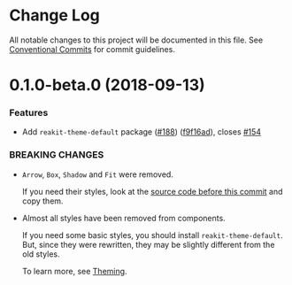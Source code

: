 # Change Log

All notable changes to this project will be documented in this file.
See [Conventional Commits](https://conventionalcommits.org) for commit guidelines.

<a name="0.1.0-beta.0"></a>
# 0.1.0-beta.0 (2018-09-13)


### Features

* Add `reakit-theme-default` package ([#188](https://github.com/reakit/reakit/tree/master/packages/reakit-theme-default/issues/188)) ([f9f16ad](https://github.com/reakit/reakit/tree/master/packages/reakit-theme-default/commit/f9f16ad)), closes [#154](https://github.com/reakit/reakit/tree/master/packages/reakit-theme-default/issues/154)


### BREAKING CHANGES

* `Arrow`, `Box`, `Shadow` and `Fit` were removed.

  If you need their styles, look at the [source code before this commit](https://github.com/reakit/reakit/tree/100a833940b65284958988b888c0172ea5468d35/packages/reakit/src) and copy them.
* Almost all styles have been removed from components.

  If you need some basic styles, you should install `reakit-theme-default`. But, since they were rewritten, they may be slightly different from the old styles.

  To learn more, see [Theming](https://reakit.io/guide/theming).
